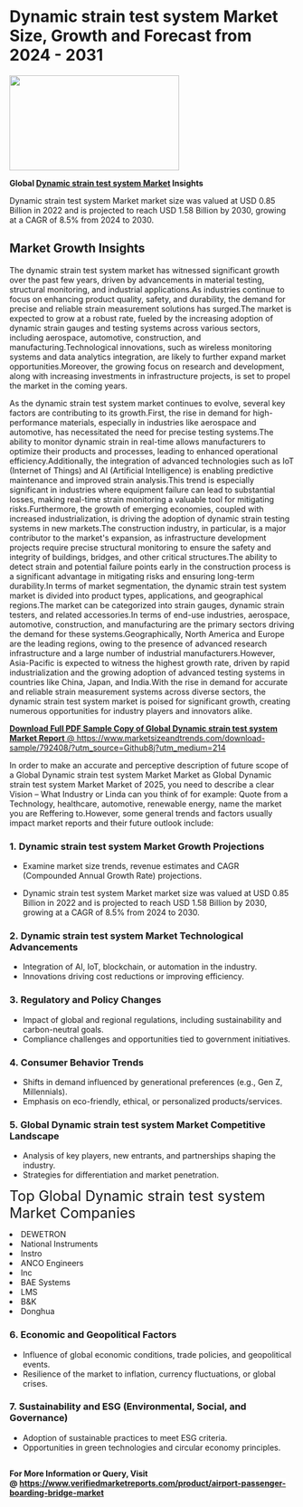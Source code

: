 <H1>Dynamic strain test system Market Size, Growth and Forecast from 2024 - 2031</H1><img class="aligncenter size-medium wp-image-584254" src="https://thirdeyenews.in/wp-content/uploads/2024/09/Global-Market-Research-300x168.jpeg" alt="" width="300" height="168" /><p><strong>Global&nbsp;<a href="https://www.marketsizeandtrends.com/download-sample/792408/?utm_source=Github8j?utm_medium=214">Dynamic strain test system Market</a> Insights</strong></p><p>Dynamic strain test system Market market size was valued at USD 0.85 Billion in 2022 and is projected to reach USD 1.58 Billion by 2030, growing at a CAGR of 8.5% from 2024 to 2030.</p><p><h2>Market Growth Insights</h2> <p>The dynamic strain test system market has witnessed significant growth over the past few years, driven by advancements in material testing, structural monitoring, and industrial applications.As industries continue to focus on enhancing product quality, safety, and durability, the demand for precise and reliable strain measurement solutions has surged.The market is expected to grow at a robust rate, fueled by the increasing adoption of dynamic strain gauges and testing systems across various sectors, including aerospace, automotive, construction, and manufacturing.Technological innovations, such as wireless monitoring systems and data analytics integration, are likely to further expand market opportunities.Moreover, the growing focus on research and development, along with increasing investments in infrastructure projects, is set to propel the market in the coming years.</p> <p><a href="#"></a></p> <p>As the dynamic strain test system market continues to evolve, several key factors are contributing to its growth.First, the rise in demand for high-performance materials, especially in industries like aerospace and automotive, has necessitated the need for precise testing systems.The ability to monitor dynamic strain in real-time allows manufacturers to optimize their products and processes, leading to enhanced operational efficiency.Additionally, the integration of advanced technologies such as IoT (Internet of Things) and AI (Artificial Intelligence) is enabling predictive maintenance and improved strain analysis.This trend is especially significant in industries where equipment failure can lead to substantial losses, making real-time strain monitoring a valuable tool for mitigating risks.Furthermore, the growth of emerging economies, coupled with increased industrialization, is driving the adoption of dynamic strain testing systems in new markets.The construction industry, in particular, is a major contributor to the market's expansion, as infrastructure development projects require precise structural monitoring to ensure the safety and integrity of buildings, bridges, and other critical structures.The ability to detect strain and potential failure points early in the construction process is a significant advantage in mitigating risks and ensuring long-term durability.In terms of market segmentation, the dynamic strain test system market is divided into product types, applications, and geographical regions.The market can be categorized into strain gauges, dynamic strain testers, and related accessories.In terms of end-use industries, aerospace, automotive, construction, and manufacturing are the primary sectors driving the demand for these systems.Geographically, North America and Europe are the leading regions, owing to the presence of advanced research infrastructure and a large number of industrial manufacturers.However, Asia-Pacific is expected to witness the highest growth rate, driven by rapid industrialization and the growing adoption of advanced testing systems in countries like China, Japan, and India.With the rise in demand for accurate and reliable strain measurement systems across diverse sectors, the dynamic strain test system market is poised for significant growth, creating numerous opportunities for industry players and innovators alike.</p> <p><a href="#"></p><p><span class=""><strong>Download Full PDF Sample Copy of Global Dynamic strain test system Market Report</strong> @ <a href="https://www.marketsizeandtrends.com/download-sample/792408/?utm_source=Github8j?utm_medium=214" target="_blank">https://www.marketsizeandtrends.com/download-sample/792408/?utm_source=Github8j?utm_medium=214</a></span></p><p>In order to make an accurate and perceptive description of future scope of a Global&nbsp;Dynamic strain test system Market Market as Global&nbsp;Dynamic strain test system Market Market of 2025, you need to describe a clear Vision &ndash; What Industry or Linda can you think of for example: Quote from a Technology, healthcare, automotive, renewable energy, name the market you are Reffering to.However, some general trends and factors usually impact market reports and their future outlook include:</p><h3>1.&nbsp;<strong>Dynamic strain test system Market Growth Projections</strong></h3><ul><li>Examine market size trends, revenue estimates and CAGR (Compounded Annual Growth Rate) projections.</li><li><p>Dynamic strain test system Market market size was valued at USD 0.85 Billion in 2022 and is projected to reach USD 1.58 Billion by 2030, growing at a CAGR of 8.5% from 2024 to 2030.</p></li></ul><h3>2.&nbsp;<strong>Dynamic strain test system Market Technological Advancements</strong></h3><ul><li>Integration of AI, IoT, blockchain, or automation in the industry.</li><li>Innovations driving cost reductions or improving efficiency.</li></ul><h3>3.&nbsp;<strong>Regulatory and Policy Changes</strong></h3><ul><li>Impact of global and regional regulations, including sustainability and carbon-neutral goals.</li><li>Compliance challenges and opportunities tied to government initiatives.</li></ul><h3>4.&nbsp;<strong>Consumer Behavior Trends</strong></h3><ul><li>Shifts in demand influenced by generational preferences (e.g., Gen Z, Millennials).</li><li>Emphasis on eco-friendly, ethical, or personalized products/services.</li></ul><h3>5.&nbsp;<strong>Global Dynamic strain test system Market Competitive Landscape</strong></h3><ul><li>Analysis of key players, new entrants, and partnerships shaping the industry.</li><li>Strategies for differentiation and market penetration.</li></ul><p data-pm-slice="1 1 []"><span style="color: inherit; font-family: inherit; font-size: 25px;">Top Global Dynamic strain test system Market Companies</span></p><div class="" data-test-id=""><p><li>DEWETRON</li><li> National Instruments</li><li> Instro</li><li> ANCO Engineers</li><li> Inc</li><li> BAE Systems</li><li> LMS</li><li> B&K</li><li> Donghua</li></p></div><h3>6.&nbsp;<strong>Economic and Geopolitical Factors</strong></h3><ul><li>Influence of global economic conditions, trade policies, and geopolitical events.</li><li>Resilience of the market to inflation, currency fluctuations, or global crises.</li></ul><h3>7.&nbsp;<strong>Sustainability and ESG (Environmental, Social, and Governance)</strong></h3><ul><li>Adoption of sustainable practices to meet ESG criteria.</li><li>Opportunities in green technologies and circular economy principles.</li></ul><h2><strong style="font-size: 14px;">For More Information or Query, Visit @&nbsp;</strong><a style="background-color: #ffffff; font-size: 14px;" href="https://www.marketsizeandtrends.com/report/dynamic-strain-test-system-market/" target="_blank">https://www.verifiedmarketreports.com/product/airport-passenger-boarding-bridge-market</a></h2>